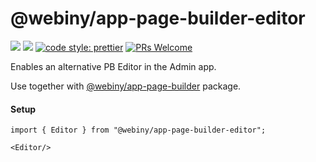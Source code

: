# @webiny/app-page-builder-editor

[![](https://img.shields.io/npm/dw/@webiny/app-page-builder-editor.svg)](https://www.npmjs.com/package/@webiny/app-page-builder-editor)
[![](https://img.shields.io/npm/v/@webiny/app-page-builder-editor.svg)](https://www.npmjs.com/package/@webiny/app-page-builder-editor)
[![code style: prettier](https://img.shields.io/badge/code_style-prettier-ff69b4.svg?style=flat-square)](https://github.com/prettier/prettier)
[![PRs Welcome](https://img.shields.io/badge/PRs-welcome-brightgreen.svg?style=flat-square)](http://makeapullrequest.com)

Enables an alternative PB Editor in the Admin app.

Use together with [@webiny/app-page-builder](../app-page-builder) package.

#### Setup

```
import { Editor } from "@webiny/app-page-builder-editor";

<Editor/>
```
